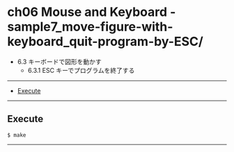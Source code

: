 # ch06 Mouse and Keyboard - sample7_move-figure-with-keyboard_quit-program-by-ESC/

- 6.3 キーボードで図形を動かす
    - 6.3.1 ESC キーでプログラムを終了する

---

- [Execute](#Execute)

---


## Execute

```
$ make
```

---

